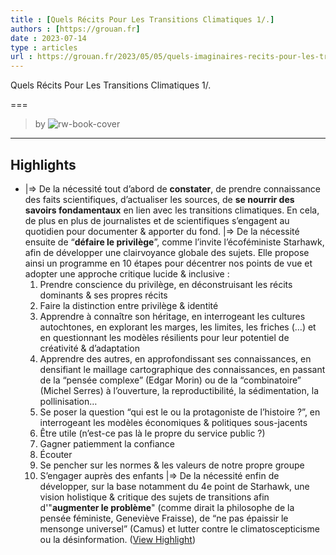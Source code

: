 ```yaml
---
title : [Quels Récits Pour Les Transitions Climatiques 1/.]
authors : [https://grouan.fr]
date : 2023-07-14
type : articles
url : https://grouan.fr/2023/05/05/quels-imaginaires-recits-pour-les-transitions-climatiques-1/
---
```

Quels Récits Pour Les Transitions Climatiques 1/.

===
> by 
![rw-book-cover](https://grouan.fr/posts/cover/ciel_guillaume-rouan_cc-by-sa_720x360_lowtech.png)
---

## Highlights
- |=> De la nécessité tout d’abord de **constater**, de prendre connaissance des faits scientifiques, d’actualiser les sources, de **se nourrir des savoirs fondamentaux** en lien avec les transitions climatiques. En cela, de plus en plus de journalistes et de scientifiques s’engagent au quotidien pour documenter & apporter du fond.
  |=> De la nécessité ensuite de “**défaire le privilège**”, comme l’invite l’écoféministe Starhawk, afin de développer une clairvoyance globale des sujets. Elle propose ainsi un programme en 10 étapes pour décentrer nos points de vue et adopter une approche critique lucide & inclusive :
  1. Prendre conscience du privilège, en déconstruisant les récits dominants & ses propres récits
  2. Faire la distinction entre privilège & identité
  3. Apprendre à connaître son héritage, en interrogeant les cultures autochtones, en explorant les marges, les limites, les friches (…) et en questionnant les modèles résilients pour leur potentiel de créativité & d’adaptation
  4. Apprendre des autres, en approfondissant ses connaissances, en densifiant le maillage cartographique des connaissances, en passant de la “pensée complexe” (Edgar Morin) ou de la “combinatoire” (Michel Serres) à l’ouverture, la reproductibilité, la sédimentation, la pollinisation…
  5. Se poser la question “qui est le ou la protagoniste de l’histoire ?”, en interrogeant les modèles économiques & politiques sous-jacents
  6. Être utile (n’est-ce pas là le propre du service public ?)
  7. Gagner patiemment la confiance
  8. Écouter
  9. Se pencher sur les normes & les valeurs de notre propre groupe
  10. S’engager auprès des enfants
  |=> De la nécessité enfin de développer, sur la base notamment du 4e point de Starhawk, une vision holistique & critique des sujets de transitions afin d'"**augmenter le problème**" (comme dirait la philosophe de la pensée féministe, Geneviève Fraisse), de “ne pas épaissir le mensonge universel” (Camus) et lutter contre le climatoscepticisme ou la désinformation. ([View Highlight](https://read.readwise.io/read/01h3btv5h8hz2pjy1qhq36tmd2))

